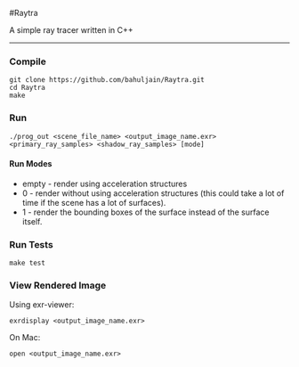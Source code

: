 #Raytra

A simple ray tracer written in C++

<hr>

### Compile

```
git clone https://github.com/bahuljain/Raytra.git
cd Raytra
make
```

### Run

```
./prog_out <scene_file_name> <output_image_name.exr> <primary_ray_samples> <shadow_ray_samples> [mode]
```

#### Run Modes

- empty - render using acceleration structures
- 0     - render without using acceleration structures (this could take a lot of time if the scene has a lot of surfaces).
- 1     - render the bounding boxes of the surface instead of the surface itself.

### Run Tests

```
make test
```

### View Rendered Image

Using exr-viewer:
```
exrdisplay <output_image_name.exr>
```

On Mac:
```
open <output_image_name.exr>
```